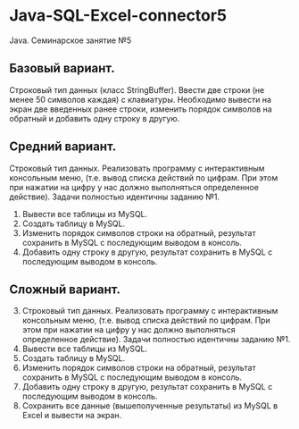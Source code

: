 # Java-SQL-Excel-connector5
Java. Семинарское занятие №5

## Базовый вариант.
Строковый тип данных (класс StringBuffer). Ввести две строки (не менее 50 символов каждая) с
клавиатуры. Необходимо вывести на экран две введенных ранее строки, изменить порядок символов на обратный
и добавить одну строку в другую.

## Средний вариант.
Строковый тип данных. Реализовать программу с интерактивным консольным меню, (т.е. вывод списка
действий по цифрам. При этом при нажатии на цифру у нас должно выполняться определенное действие).
Задачи полностью идентичны заданию №1.
1. Вывести все таблицы из MySQL.
2. Создать таблицу в MySQL.
3. Изменить порядок символов строки на обратный, результат сохранить в MySQL с последующим выводом в
консоль.
4. Добавить одну строку в другую, результат сохранить в MySQL с последующим выводом в консоль.

## Сложный вариант.
3. Строковый тип данных. Реализовать программу с интерактивным консольным меню, (т.е. вывод списка
действий по цифрам. При этом при нажатии на цифру у нас должно выполняться определенное действие).
Задачи полностью идентичны заданию №1.
1. Вывести все таблицы из MySQL.
2. Создать таблицу в MySQL.
3. Изменить порядок символов строки на обратный, результат сохранить в MySQL с последующим выводом в
консоль.
4. Добавить одну строку в другую, результат сохранить в MySQL с последующим выводом в консоль.
5. Сохранить все данные (вышеполученные результаты) из MySQL в Excel и вывести на экран.
